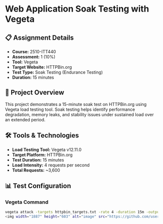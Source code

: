 # Web Application Soak Testing with Vegeta

## 📋 Assignment Details
- **Course:** 2510-ITT440
- **Assessment:** 1 (10%)
- **Tool:** Vegeta
- **Target Website:** HTTPBin.org
- **Test Type:** Soak Testing (Endurance Testing)
- **Duration:** 15 minutes

## 🎯 Project Overview
This project demonstrates a 15-minute soak test on HTTPBin.org using Vegeta load testing tool. Soak testing helps identify performance degradation, memory leaks, and stability issues under sustained load over an extended period.

## 🛠️ Tools & Technologies
- **Load Testing Tool:** Vegeta v12.11.0
- **Target Platform:** HTTPBin.org
- **Test Duration:** 15 minutes
- **Load Intensity:** 4 requests per second
- **Total Requests:** ~3,600

## 📊 Test Configuration

### Vegeta Command
```bash
vegeta attack -targets httpbin_targets.txt -rate 4 -duration 15m -output soak_test.bin
<img width="1887" height="603" alt="image" src="https://github.com/user-attachments/assets/31bc089a-3acd-426a-b663-2774c09f795a" />
